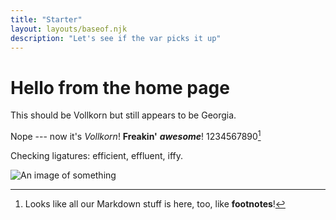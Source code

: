 ```yaml
---
title: "Starter"
layout: layouts/baseof.njk
description: "Let's see if the var picks it up"
---
```


# Hello from the home page

This should be Vollkorn but still appears to be Georgia.

Nope --- now it's *Vollkorn*! **Freakin'** ***awesome***! 1234567890[^Amazingly]

Checking ligatures: efficient, effluent, iffy.

[^Amazingly]: Looks like all our Markdown stuff is here, too, like **footnotes**!


![An image of something](/assets/images/typewriter-monochrome_2242164_1280x720_60pct.jpg)